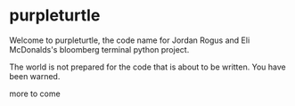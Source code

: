 # purpleturtle

Welcome to purpleturtle, the code name for Jordan Rogus and Eli McDonalds's bloomberg terminal python project. 

The world is not prepared for the code that is about to be written.  You have been warned.

more to come
